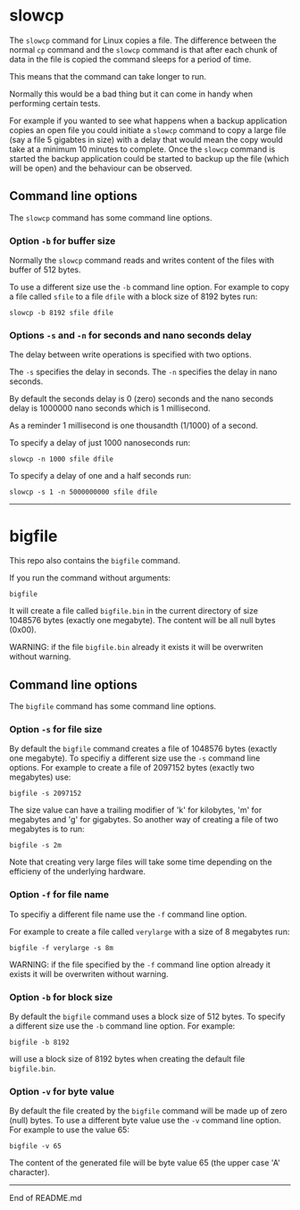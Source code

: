 # slowcp

The `slowcp` command for Linux copies a file. The difference between the normal `cp` command and
the `slowcp` command is that after each chunk of data in the file is copied the command
sleeps for a period of time.

This means that the command can take longer to run.

Normally this would be a bad thing but it can come in handy when performing certain tests.

For example if you wanted to see what happens when a backup application copies an open file you could
initiate a `slowcp` command to copy a large file (say a file 5 gigabtes in size) with a delay that would
mean the copy would take at a minimum 10 minutes to complete. Once the `slowcp` command is started the
backup application could be started to backup up the file (which will be open) and the behaviour
can be observed.

## Command line options

The `slowcp` command has some command line options.

### Option `-b` for buffer size

Normally the `slowcp` command reads and writes content of the files with buffer of 512 bytes.

To use a different size use the `-b` command line option. For example to copy a file called
`sfile` to a file `dfile` with a block size of 8192 bytes run:

```
slowcp -b 8192 sfile dfile
```

### Options `-s` and `-n` for seconds and nano seconds delay

The delay between write operations is specified with two options.

The `-s` specifies the delay in seconds. The `-n` specifies the delay in nano seconds.

By default the seconds delay is 0 (zero) seconds and the nano seconds delay is 1000000 nano seconds which is 1 millisecond.

As a reminder 1 millisecond is one thousandth (1/1000) of a second.

To specify a delay of just 1000 nanoseconds run:

```
slowcp -n 1000 sfile dfile
```

To specify a delay of one and a half seconds run:

```
slowcp -s 1 -n 5000000000 sfile dfile
```

------------------------------------------------------------------------------

# bigfile

This repo also contains the `bigfile` command.

If you run the command without arguments:

```
bigfile
```

It will create a file called `bigfile.bin` in the current directory of size 1048576 bytes (exactly one megabyte). The content
will be all null bytes (0x00).

WARNING: if the file `bigfile.bin` already it exists it will be overwriten without warning.

## Command line options

The `bigfile` command has some command line options.

### Option `-s` for file size

By default the `bigfile` command creates a file of 1048576 bytes (exactly one megabyte). To specifiy a different size
use the `-s` command line options. For example to create a file of 2097152 bytes (exactly two megabytes) use:

```
bigfile -s 2097152
```

The size value can have a trailing modifier of 'k' for kilobytes, 'm' for megabytes and 'g' for gigabytes. So another way
of creating a file of two megabytes is to run:

```
bigfile -s 2m
```

Note that creating very large files will take some time depending on the efficieny of the underlying hardware.

### Option `-f` for file name

To specifiy a different file name use the `-f` command line option.

For example to create a file called `verylarge` with a size of 8 megabytes run:

```
bigfile -f verylarge -s 8m
```

WARNING: if the file specified by the `-f` command line option already it exists it will be overwriten without warning.

### Option `-b` for block size

By default the `bigfile` command uses a block size of 512 bytes. To specify a different size use the
`-b` command line option. For example:

```
bigfile -b 8192
```

will use a block size of 8192 bytes when creating the default file `bigfile.bin`.

### Option `-v` for byte value

By default the file created by the `bigfile` command will be made up of zero (null) bytes. To use a different
byte value use the `-v` command line option. For example to use the value 65:

```
bigfile -v 65
```

The content of the generated file will be byte value 65 (the upper case 'A' character).

----------------
End of README.md
